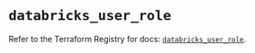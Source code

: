 # `databricks_user_role`

Refer to the Terraform Registry for docs: [`databricks_user_role`](https://registry.terraform.io/providers/databricks/databricks/1.90.0/docs/resources/user_role).

